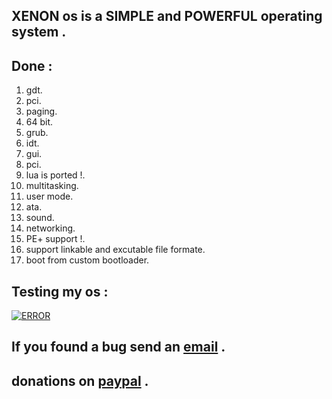 ## XENON os is a SIMPLE and POWERFUL operating system .<br>
## Done :<br>
1. gdt.<br>
1. pci.<br>
2. paging.<br>
4. 64 bit.<br>
5. grub.<br>
6. idt.<br>
7. gui.<br>
7. pci.<br>
8. lua is ported !.<br>
9. multitasking.<br>
10. user mode.<br>
11. ata.<br>
12. sound.<br>
13. networking.<br>
14. PE+ support !.<br>
15. support linkable and excutable file formate.<br>
16. boot from custom bootloader.<br>
## Testing my os :<br>
[![ERROR](https://img.youtube.com/vi/S5g-tEqXmJY/0.jpg)](https://www.youtube.com/watch?v=S5g-tEqXmJY)<br>
## If you found a bug send an <a href="mailto:dhtdhtlzhz@gmail.com">email</a> .<br>
## donations on <a href="https://paypal.me/b5d">paypal</a> .<br>
